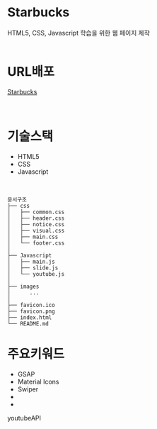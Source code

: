 # Starbucks
HTML5, CSS, Javascript 학습을 위한 웹 페이지 제작  
<br>

# URL배포
[Starbucks]()
<br>
 
<br>  

# 기술스택
- HTML5   
- CSS  
- Javascript  
<br>

```
문서구조
├── css
│   ├── common.css
│   ├── header.css
│   ├── notice.css
│   ├── visual.css
│   ├── main.css
│   └── footer.css
│   
├── Javascript
│   ├── main.js
│   ├── slide.js
│   └── youtube.js
│    
├── images 
│      ...
│
├── favicon.ico
├── favicon.png
├── index.html
└── README.md 

```


# 주요키워드
* GSAP
* Material Icons
* Swiper
*
*




youtubeAPI
